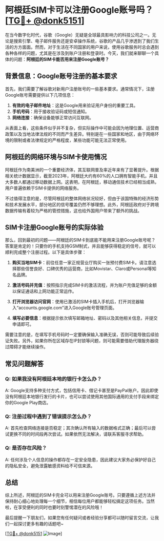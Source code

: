 # 阿根廷SIM卡可以注册Google账号吗？[[TG💪+ @donk5151](https://t.me/s/donk5151)]

在当今数字化时代，谷歌（Google）无疑是全球最具影响力的科技公司之一。无论是搜索引擎、电子邮件服务还是安卓操作系统，谷歌的产品几乎渗透到了我们生活的方方面面。然而，对于生活在不同国家的用户来说，使用谷歌服务时总会遇到各种各样的问题，尤其是在涉及到账户注册和登录时。今天，我们就来聊聊一个具体的问题：**阿根廷的SIM卡能否用来注册Google账号？**

## 背景信息：Google账号注册的基本要求

首先，我们需要了解谷歌对新用户注册账号的一些基本要求。通常情况下，注册Google账号需要提供以下几项信息：

1. **有效的电子邮件地址**：这是Google用来验证用户身份的重要工具。
2. **手机号码**：用于接收验证码或短信通知。
3. **网络连接**：确保设备能够正常访问互联网。

从表面上看，这些条件似乎并不复杂，但实际操作中可能会因为地理位置、运营商政策以及当地法律法规的不同而产生差异。特别是在一些国家和地区，由于网络环境的限制或者法律规定的严格程度，某些功能可能无法正常使用。

## 阿根廷的网络环境与SIM卡使用情况

阿根廷作为南美洲的一个重要经济体，其互联网普及率近年来有了显著提升。根据相关统计数据显示，截至2023年，阿根廷大约有60%的人口拥有智能手机，并且大多数人都通过移动数据上网。这表明，在阿根廷，移动通信技术已经相当成熟，用户普遍依赖于SIM卡提供的网络服务。

不过值得注意的是，尽管阿根廷的整体网络状况较好，但由于该国特殊的经济形势和技术发展水平，部分地区的信号覆盖仍然不够理想。此外，阿根廷政府对于跨境数据传输有着较为严格的管控措施，这也给外国用户带来了额外的挑战。

## SIM卡注册Google账号的实际体验

那么，回到最初的问题——阿根廷的SIM卡到底能不能用来注册Google账号呢？答案是肯定的！只要你的手机支持GSM制式，并且能够获得稳定的信号，就可以顺利完成整个注册过程。以下是具体步骤：

1. **购买当地SIM卡**：前往任意一家正规营业厅购买一张预付费SIM卡。请注意选择那些信誉良好、口碑优秀的运营商，比如Movistar、Claro或Personal等知名品牌。
   
2. **激活号码并充值**：按照指示完成SIM卡的激活流程，并为账户充值足够的金额以保证通话和上网功能正常运作。

3. **打开浏览器访问官网**：使用已激活的SIM卡插入手机后，打开浏览器输入“accounts.google.com”进入Google账号管理页面。

4. **填写必要信息**：根据提示依次填写邮箱地址、密码以及其他相关信息，并提交申请即可。

需要注意的是，在填写手机号码时一定要确保输入准确无误，否则可能导致后续验证失败。另外，如果你所在区域存在IP封锁等问题，则可能需要借助代理服务器绕过障碍才能继续操作。

## 常见问题解答

### Q: 如果我没有阿根廷本地的银行卡怎么办？
A: Google支持多种支付方式，包括信用卡、借记卡甚至是PayPal账户。因此即使没有阿根廷本地银行发行的卡片，也可以尝试使用其他国际通用的支付手段来绑定你的Google Play商店。

### Q: 注册过程中遇到了错误提示怎么办？
A: 首先检查网络连接是否稳定；其次确认所有输入的数据格式正确；最后可以尝试更换不同的时间段再次尝试。如果依然无法解决，请联系客服寻求帮助。

### Q: 是否存在风险？
A: 任何涉及个人信息的操作都存在一定安全隐患，因此建议大家务必保护好自己的隐私安全，避免泄露敏感资料给不可信来源。

## 总结

综上所述，阿根廷的SIM卡完全可以用来注册Google账号。只要遵循上述方法并保持耐心细心地处理每一个细节，相信每位用户都能够轻松搞定这项任务。当然啦，在享受便利的同时也要时刻警惕潜在的风险哦！

最后提醒一下朋友们，如果您有任何疑问或者经验分享都可以随时留言交流，让我们一起探讨更多有趣的话题吧~ 

[[TG💪+ @donk5151](https://t.me/s/donk5151) ![Image](https://i.postimg.cc/rwNCRYN7/Snipaste-2025-04-30-17-27-05.png)]